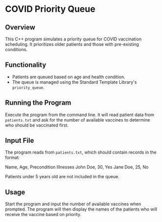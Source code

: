 # COVID Priority Queue

## Overview
This C++ program simulates a priority queue for COVID vaccination scheduling. It prioritizes older patients and those with pre-existing conditions.

## Functionality
- Patients are queued based on age and health condition.
- The queue is managed using the Standard Template Library's `priority_queue`.

## Running the Program
Execute the program from the command line. It will read patient data from `patients.txt` and ask for the number of available vaccines to determine who should be vaccinated first.

## Input File
The program reads from `patients.txt`, which should contain records in the format:

Name, Age, Precondition Illnesses
John Doe, 30, Yes
Jane Doe, 25, No


Patients under 5 years old are not included in the queue.

## Usage
Start the program and input the number of available vaccines when prompted. The program will then display the names of the patients who will receive the vaccine based on priority.
